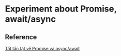 # Experiment about Promise, await/async

## Reference

[Tất tần tật về Promise và async/await](https://ehkoo.com/bai-viet/tat-tan-tat-ve-promise-va-async-await)